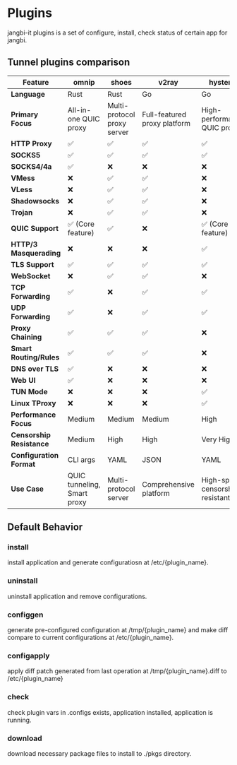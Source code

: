 # Plugins

jangbi-it plugins is a set of configure, install, check status of certain app for jangbi.

## Tunnel plugins comparison

| Feature | omnip | shoes | v2ray | hysteria |
|---------|-------|-------|-------|----------|
| **Language** | Rust | Rust | Go | Go |
| **Primary Focus** | All-in-one QUIC proxy | Multi-protocol proxy server | Full-featured proxy platform | High-performance QUIC proxy |
| **HTTP Proxy** | ✅ | ✅ | ✅ | ✅ |
| **SOCKS5** | ✅ | ✅ | ✅ | ✅ |
| **SOCKS4/4a** | ✅ | ❌ | ❌ | ❌ |
| **VMess** | ❌ | ✅ | ✅ | ❌ |
| **VLess** | ❌ | ✅ | ✅ | ❌ |
| **Shadowsocks** | ❌ | ✅ | ✅ | ❌ |
| **Trojan** | ❌ | ✅ | ✅ | ❌ |
| **QUIC Support** | ✅ (Core feature) | ✅ | ❌ | ✅ (Core feature) |
| **HTTP/3 Masquerading** | ❌ | ❌ | ❌ | ✅ |
| **TLS Support** | ✅ | ✅ | ✅ | ✅ |
| **WebSocket** | ❌ | ✅ | ✅ | ❌ |
| **TCP Forwarding** | ✅ | ❌ | ✅ | ✅ |
| **UDP Forwarding** | ✅ | ❌ | ✅ | ✅ |
| **Proxy Chaining** | ✅ | ✅ | ✅ | ❌ |
| **Smart Routing/Rules** | ✅ | ✅ | ✅ | ❌ |
| **DNS over TLS** | ✅ | ❌ | ❌ | ❌ |
| **Web UI** | ✅ | ❌ | ❌ | ❌ |
| **TUN Mode** | ❌ | ❌ | ❌ | ✅ |
| **Linux TProxy** | ❌ | ❌ | ❌ | ✅ |
| **Performance Focus** | Medium | Medium | Medium | High |
| **Censorship Resistance** | Medium | High | High | Very High |
| **Configuration Format** | CLI args | YAML | JSON | YAML |
| **Use Case** | QUIC tunneling, Smart proxy | Multi-protocol server | Comprehensive platform | High-speed, censorship-resistant |

## Default Behavior

### install

install application and generate configuratiosn at /etc/{plugin_name}.

### uninstall

uninstall application and remove configurations.

### configgen

generate pre-configured configuration at /tmp/{plugin_name} and make diff compare to current configurations at /etc/{plugin_name}.

### configapply

apply diff patch generated from last operation at /tmp/{plugin_name}.diff to /etc/{plugin_name}

### check

check plugin vars in .configs exists, application installed, application is running.

### download

download necessary package files to install to ./pkgs directory.


